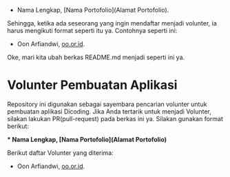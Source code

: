 * Nama Lengkap, [Nama Portofolio](Alamat Portofolio).

Sehingga, ketika ada seseorang yang ingin mendaftar menjadi volunter, ia harus mengikuti format seperti itu ya. Contohnya seperti ini:

* Oon Arfiandwi, [oo.or.id](https://oo.or.id).

Oke, mari kita ubah berkas README.md menjadi seperti ini ya.

# Volunter Pembuatan Aplikasi

Repository ini digunakan sebagai sayembara pencarian volunter untuk pembuatan aplikasi Dicoding. Jika Anda tertarik untuk menjadi Volunter, silakan lakukan PR(pull-request) pada berkas ini ya. Silakan gunakan format berikut:


**\* Nama Lengkap, [Nama Portofolio](Alamat Portofolio)**


Berikut daftar Volunter yang diterima:

* Oon Arfiandwi, [oo.or.id](https://oo.or.id).
